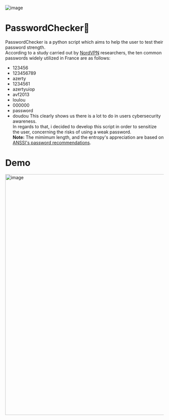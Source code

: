 ![image](https://user-images.githubusercontent.com/64969369/194733984-bce2da58-01ae-4dd0-9fd4-b8d4aa4b87e3.png)


# PasswordChecker🔐
PasswordChecker is a python script which aims to help the user to test their password strength.<br>
According to a study carried out by <a href='https://nordpass.com/fr/most-common-passwords-list/'>NordVPN</a> researchers, the ten common passwords widely utilized in France are as follows: 
- 123456
- 123456789
- azerty
- 1234561
- azertyuiop
- avf2013
- loulou
- 000000
- password
- doudou
This clearly shows us there is a lot to do in users cybersecurity awareness.<br>
In regards to that, i decided to develop this script in order to sensitize the user, concerning the risks of using a weak password.<br>
**Note:** The mimimum length, and the entropy's appreciation are based on <a href='https://www.ssi.gouv.fr/uploads/2021/10/anssi-guide-authentification_multifacteur_et_mots_de_passe.pdf'>ANSSI's password recommendations</a>.

# Demo
<img width="766" alt="image" src="https://user-images.githubusercontent.com/64969369/210280500-b3bec778-0fc2-41dd-b901-574b8c4612b2.png">
